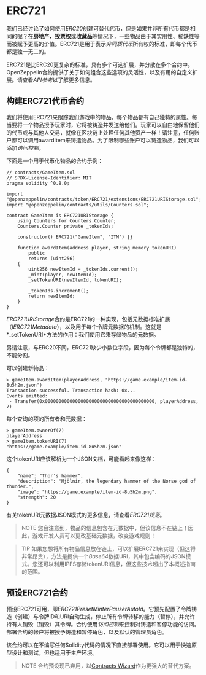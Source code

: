 # ERC721
我们已经讨论了如何使用*ERC20*创建可替代代币，但是如果并非所有代币都是相同的呢？在**房地产、投票权**或**收藏品**等情况下，一些物品由于其实用性、稀缺性等而被赋予更高的价值。ERC721是用于表示*非同质代币*所有权的标准，即每个代币都是独一无二的。

ERC721是比ERC20更复杂的标准，具有多个可选扩展，并分散在多个合约中。OpenZeppelin合约提供了关于如何组合这些选项的灵活性，以及有用的自定义扩展。请查看*API参考*以了解更多信息。

## 构建ERC721代币合约
我们将使用ERC721来跟踪我们游戏中的物品，每个物品都有自己独特的属性。每当要将一个物品授予玩家时，它将被铸造并发送给他们。玩家可以自由地保留他们的代币或与其他人交易，就像在区块链上处理任何其他资产一样！请注意，任何账户都可以调用awardItem来铸造物品。为了限制哪些账户可以铸造物品，我们可以添加*访问控制*。

下面是一个用于代币化物品的合约示例：
```
// contracts/GameItem.sol
// SPDX-License-Identifier: MIT
pragma solidity ^0.8.0;

import "@openzeppelin/contracts/token/ERC721/extensions/ERC721URIStorage.sol";
import "@openzeppelin/contracts/utils/Counters.sol";

contract GameItem is ERC721URIStorage {
    using Counters for Counters.Counter;
    Counters.Counter private _tokenIds;

    constructor() ERC721("GameItem", "ITM") {}

    function awardItem(address player, string memory tokenURI)
        public
        returns (uint256)
    {
        uint256 newItemId = _tokenIds.current();
        _mint(player, newItemId);
        _setTokenURI(newItemId, tokenURI);

        _tokenIds.increment();
        return newItemId;
    }
}
```

*ERC721URIStorage*合约是ERC721的一种实现，包括元数据标准扩展（*IERC721Metadata*），以及用于每个令牌元数据的机制。这就是*_setTokenURI*方法的作用：我们使用它来存储物品的元数据。

另请注意，与ERC20不同，ERC721缺少小数位字段，因为每个令牌都是独特的，不能分割。

可以创建新物品：
```
> gameItem.awardItem(playerAddress, "https://game.example/item-id-8u5h2m.json")
Transaction successful. Transaction hash: 0x...
Events emitted:
 - Transfer(0x0000000000000000000000000000000000000000, playerAddress, 7)
```
每个查询的项的所有者和元数据：
```
> gameItem.ownerOf(7)
playerAddress
> gameItem.tokenURI(7)
"https://game.example/item-id-8u5h2m.json"
```
这个tokenURI应该解析为一个JSON文档，可能看起来像这样：
```
{
    "name": "Thor's hammer",
    "description": "Mjölnir, the legendary hammer of the Norse god of thunder.",
    "image": "https://game.example/item-id-8u5h2m.png",
    "strength": 20
}
```
有关tokenURI元数据JSON模式的更多信息，请查看*ERC721规范*。

> NOTE
您会注意到，物品的信息包含在元数据中，但该信息不在链上！因此，游戏开发人员可以更改基础元数据，改变游戏规则！

> TIP
如果您想将所有物品信息放在链上，可以扩展ERC721来实现（但这将非常昂贵），方法是提供一个*Base64*数据URI，其中包含编码的JSON模式。您还可以利用IPFS存储tokenURI信息，但这些技术超出了本概述指南的范围。

## 预设ERC721合约
预设ERC721可用，即*ERC721PresetMinterPauserAutoId*。它预先配置了令牌铸造（创建）与令牌ID和URI自动生成，停止所有令牌转移的能力（暂停），并允许持有人销毁（销毁）其令牌。合约使用*访问控制*来控制对铸造和暂停功能的访问。部署合约的帐户将被授予铸造和暂停角色，以及默认的管理员角色。

该合约可以在不编写任何Solidity代码的情况下直接部署使用。它可以用于快速原型设计和测试，但也适用于生产环境。

> NOTE
合约预设现已弃用，以[Contracts Wizard](https://wizard.openzeppelin.com/)作为更强大的替代方案。
